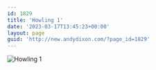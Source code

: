 ```yaml
---
id: 1829
title: 'Howling 1'
date: '2023-03-17T13:45:23+00:00'
layout: page
guid: 'http://new.andydixon.com/?page_id=1829'
---
```


![Howling 1](https://i0.wp.com/assets.g8x2.ldn.idrivee2-23.com/posters/Howling%201%2001.jpg?w=1200&ssl=1 "Howling 1")